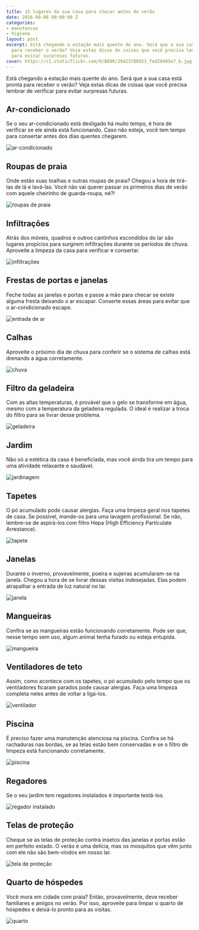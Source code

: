 ```yaml
---
title: 15 lugares da sua casa para checar antes do verão
date: 2016-09-06 00:00:00 Z
categories:
- manutencao
- higiene
layout: post
excerpt: Está chegando a estação mais quente do ano. Será que a sua casa está pronta
  para receber o verão? Veja estas dicas de coisas que você precisa lembrar de verificar
  para evitar surpresas futuras.
cover: https://c1.staticflickr.com/9/8099/29423786921_fed28495e7_b.jpg
---
```


Está chegando a estação mais quente do ano. Será que a sua casa está pronta para receber o verão? Veja estas dicas de coisas que você precisa lembrar de verificar para evitar surpresas futuras.

## Ar-condicionado

<div class="horizontal center wrap gap-3">
    <p class="flex">Se o seu ar-condicionado está desligado há muito tempo, é hora de verificar se ele ainda está funcionando. Caso não esteja, você tem tempo para consertar antes dos dias quentes chegarem.</p>
    <div><img class="right nospace" src="{{ '/img/lugares-da-casa/air-conditioner.png' | prepend: site.baseurl }}" alt="ar-condicionado"></div>
</div>

## Roupas de praia

<div class="horizontal reverse center wrap gap-3">
    <p class="flex">Onde estão suas toalhas e outras roupas de praia? Chegou a hora de tirá-las de lá e lavá-las. Você não vai querer passar os primeiros dias de verão com aquele cheirinho de guarda-roupa, né?!</p>
    <div><img class="right nospace" src="{{ '/img/lugares-da-casa/bikini.png' | prepend: site.baseurl }}" alt="roupas de praia"></div>
</div>

## Infiltrações

<div class="horizontal center wrap gap-3">
    <p class="flex">Atrás dos móveis, quadros e outros cantinhos escondidos do lar são lugares propícios para surgirem infiltrações durante os períodos de chuva. Aproveite a limpeza da casa para verificar e consertar.</p>
    <div><img class="right nospace" src="{{ '/img/lugares-da-casa/water.png' | prepend: site.baseurl }}" alt="infiltrações"></div>
</div>

## Frestas de portas e janelas

<div class="horizontal reverse center wrap gap-3">
    <p class="flex">Feche todas as janelas e portas e passe a mão para checar se existe alguma fresta deixando o ar escapar. Conserte essas áreas para evitar que o ar-condicionado escape.</p>
    <div><img class="right nospace" src="{{ '/img/lugares-da-casa/wind.png' | prepend: site.baseurl }}" alt="entrada de ar"></div>
</div>

## Calhas

<div class="horizontal center wrap gap-3">
    <p class="flex">Aproveite o próximo dia de chuva para conferir se o sistema de calhas está drenando a água corretamente.</p>
    <div><img class="right nospace" src="{{ '/img/lugares-da-casa/sky.png' | prepend: site.baseurl }}" alt="chuva"></div>
</div>

## Filtro da geladeira

<div class="horizontal reverse center wrap gap-3">
    <p class="flex">Com as altas temperaturas, é provável que o gelo se transforme em água, mesmo com a temperatura da geladeira regulada. O ideal é realizar a troca do filtro para se livrar desse problema.</p>
    <div><img class="right nospace" src="{{ '/img/lugares-da-casa/refrigerator.png' | prepend: site.baseurl }}" alt="geladeira"></div>
</div>

## Jardim

<div class="horizontal center wrap gap-3">
    <p class="flex">Não só a estética da casa é beneficiada, mas você ainda tira um tempo para uma atividade relaxante e saudável.</p>
    <div><img class="right nospace" src="{{ '/img/lugares-da-casa/garden.png' | prepend: site.baseurl }}" alt="jardinagem"></div>
</div>

## Tapetes

<div class="horizontal reverse center wrap gap-3">
    <p class="flex">O pó acumulado pode causar alergias. Faça uma limpeza geral nos tapetes de casa. Se possível, mande-os para uma lavagem profissional. Se não, lembre-se de aspirá-los com filtro Hepa (High Efficiency Particulate Arrestance).</p>
    <div><img class="right nospace" src="{{ '/img/lugares-da-casa/floral-carpet.png' | prepend: site.baseurl }}" alt="tapete"></div>
</div>

## Janelas

<div class="horizontal center wrap gap-3">
    <p class="flex">Durante o inverno, provavelmente, poeira e sujeiras acumularam-se na janela. Chegou a hora de se livrar dessas visitas indesejadas. Elas podem atrapalhar a entrada de luz natural no lar.</p>
    <div><img class="right nospace" src="{{ '/img/lugares-da-casa/window.png' | prepend: site.baseurl }}" alt="janela"></div>
</div>

## Mangueiras

<div class="horizontal reverse center wrap gap-3">
    <p class="flex">Confira se as mangueiras estão funcionando corretamente. Pode ser que, nesse tempo sem uso, algum animal tenha furado ou esteja entupida.</p>
    <div><img class="right nospace" src="{{ '/img/lugares-da-casa/hose.png' | prepend: site.baseurl }}" alt="mangueira"></div>
</div>

## Ventiladores de teto

<div class="horizontal center wrap gap-3">
    <p class="flex">Assim, como acontece com os tapetes, o pó acumulado pelo tempo que os ventiladores ficaram parados pode causar alergias. Faça uma limpeza completa neles antes de voltar a ligá-los.</p>
    <div><img class="right nospace" src="{{ '/img/lugares-da-casa/fan.png' | prepend: site.baseurl }}" alt="ventilador"></div>
</div>

## Piscina

<div class="horizontal reverse center wrap gap-3">
    <p class="flex">É preciso fazer uma manutenção atenciosa na piscina. Confira se há rachaduras nas bordas, se as telas estão bem conservadas e se o filtro de limpeza está funcionando corretamente.</p>
    <div><img class="right nospace" src="{{ '/img/lugares-da-casa/swimming-pool.png' | prepend: site.baseurl }}" alt="piscina"></div>
</div>

## Regadores

<div class="horizontal center wrap gap-3">
    <p class="flex">Se o seu jardim tem regadores instalados é importante testá-los.</p>
    <div><img class="right nospace" src="{{ '/img/lugares-da-casa/pipeline-with-wheel.png' | prepend: site.baseurl }}" alt="regador instalado"></div>
</div>

## Telas de proteção

<div class="horizontal reverse center wrap gap-3">
    <p class="flex">Cheque se as telas de proteção contra insetos das janelas e portas estão em perfeito estado. O verão é uma delícia, mas os mosquitos que vêm junto com ele não são bem-vindos em nosso lar.</p>
    <div><img class="right nospace" src="{{ '/img/lugares-da-casa/window-1.png' | prepend: site.baseurl }}" alt="tela de proteção"></div>
</div>

## Quarto de hóspedes

<div class="horizontal center wrap gap-3">
    <p class="flex">Você mora em cidade com praia? Então, provavelmente, deve receber familiares e amigos no verão. Por isso, aproveite para limpar o quarto de hóspedes e deixá-lo pronto para as visitas.</p>
    <div><img class="right nospace" src="{{ '/img/lugares-da-casa/lamp.png' | prepend: site.baseurl }}" alt="quarto"></div>
</div>